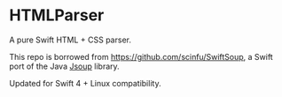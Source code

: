 # HTMLParser
A pure Swift HTML + CSS parser.

This repo is borrowed from https://github.com/scinfu/SwiftSoup, a Swift port of the Java [Jsoup](https://jsoup.org) library.

Updated for Swift 4 + Linux compatibility.
